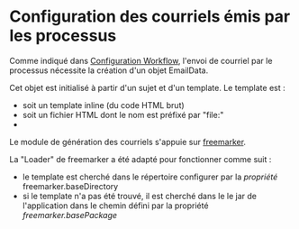 # Configuration des courriels émis par les processus

Comme indiqué dans [Configuration Workflow](README_CONFGURATION_WORKFLOW.md), l'envoi de courriel par le processus nécessite la création d'un objet EmailData.

Cet objet est initialisé à partir d'un sujet et d'un template.
Le template est :
* soit un template inline (du code HTML brut)
* soit un fichier HTML dont le nom est préfixé par "file:"
* 
Le module de génération des courriels s'appuie sur [freemarker](https://freemarker.apache.org/).


La "Loader" de freemarker a été adapté pour fonctionner comme suit :

* le template est cherché dans le répertoire configurer par la *propriété* freemarker.baseDirectory
* si le template n'a pas été trouvé, il est cherché dans le le jar de l'application dans le chemin défini par la propriété *freemarker.basePackage*
